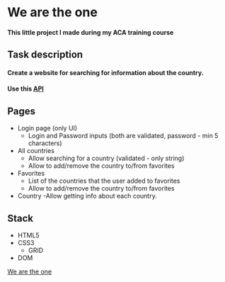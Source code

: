 # We are the one


#### This  little project I made  during my ACA training course

## Task description
#### Create a website for searching for information about the country. 
####  Use this [API](https://restcountries.eu/)

 

 ## Pages

 * Login page (only UI)
    - Login and Password inputs (both are validated, password - min 5 characters)
 *  All countries
    - Allow searching for a country (validated - only string)
    - Allow to add/remove the country to/from favorites
 * Favorites
    - List of the countries that the user added to favorites
    - Allow to add/remove the country to/from favorites 
 * Country
    -Allow getting info about each country.
   
 ## Stack
  * HTML5 
  * CSS3
     * GRID
  * DOM   
   
 
 
  [We are the one](https://nairayeg.github.io/world-countries/login.html)
 
 
 
 
 
 
 
 
 
 
 
 
 
 
 
 
 
 
  
       
